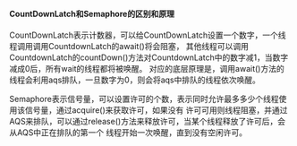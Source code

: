 #### CountDownLatch和Semaphore的区别和原理

CountDownLatch表示计数器，可以给CountDownLatch设置一个数字，一个线程调用调用CountdownLatch的await()将会阻塞，
其他线程可以调用CountdownLatch的countDown()方法对CountdownLatch中的数字减1，当数字减成0后，所有wait的线程都将被唤醒。
对应的底层原理是，调用await()方法的线程会利用aqs排队，一旦数字为0，则会将aqs中排队的线程依次唤醒。

Semaphore表示信号量，可以设置许可的个数，表示同时允许最多多少个线程使用该信号量，通过acquire()来获取许可，如果没有
许可可用则线程阻塞，并通过AQS来排队，可以通过release()方法来释放许可，当某个线程释放了许可后，会从AQS中正在排队的第一个
线程开始一次唤醒，直到没有空闲许可。